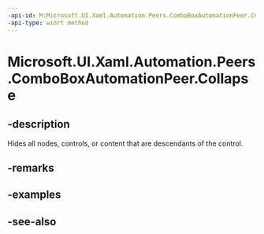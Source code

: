 ```yaml
---
-api-id: M:Microsoft.UI.Xaml.Automation.Peers.ComboBoxAutomationPeer.Collapse
-api-type: winrt method
---
```


<!-- Method syntax
public void Collapse()
-->

# Microsoft.UI.Xaml.Automation.Peers.ComboBoxAutomationPeer.Collapse

## -description
Hides all nodes, controls, or content that are descendants of the control.

## -remarks

## -examples

## -see-also
